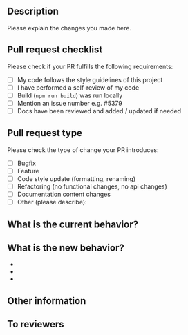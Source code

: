 ## Description

Please explain the changes you made here.
<!-- 변경된 사항에 대해서 간략히 설명해주세요 -->

## Pull request checklist

Please check if your PR fulfills the following requirements:

<!-- 아래 요구사항을 만족하는지 체크해주세요. - [x] 과 같이 표시하세요 -->

- [ ] My code follows the style guidelines of this project
- [ ] I have performed a self-review of my code
- [ ] Build (`npm run build`) was run locally
- [ ] Mention an issue number e.g. #5379
- [ ] Docs have been reviewed and added / updated if needed

<!-- 추후 테스트 코드를 작성한 이후에는 아래 항목도 주석을 제거해주세요 -->
<!-- - [ ] Tests for the changes have been added (for bug fixes / features) -->
<!-- - [ ] All tests passing -->

## Pull request type

Please check the type of change your PR introduces:

<!-- 여러개 선택 가능 -->

- [ ] Bugfix
- [ ] Feature
- [ ] Code style update (formatting, renaming)
- [ ] Refactoring (no functional changes, no api changes)
- [ ] Documentation content changes
- [ ] Other (please describe):

## What is the current behavior?

<!-- Please describe the current behavior that you are modifying. -->
<!-- 해당 PR 전의 행동에 대해서 적어주세요. (문제점 등) -->

## What is the new behavior?

<!-- Please describe the behavior or changes that are being added by this PR. -->
<!-- 이번 PR 에서의 변경된/추가된 행동에 대해 적어주세요. -->

*
*
*

## Other information

<!-- Any other information that is important to this PR such as screenshots of how the component looks before and after the change. -->

## To reviewers
